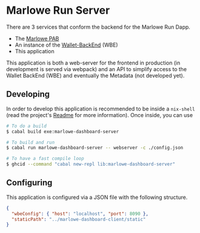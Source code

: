 # Marlowe Run Server

There are 3 services that conform the backend for the Marlowe Run Dapp.

- The [Marlowe PAB](../marlowe/pab)
- An instance of the [Wallet-BackEnd](https://github.com/input-output-hk/cardano-wallet) (WBE)
- This application

This application is both a web-server for the frontend in production (in development is served via webpack) and an API to simplify access to the Wallet BackEnd (WBE) and eventually the Metadata (not developed yet).

## Developing

In order to develop this application is recommended to be inside a `nix-shell` (read the project's [Readme](../README.adoc) for more information). Once inside, you can use

```bash
# To do a build
$ cabal build exe:marlowe-dashboard-server

# To build and run
$ cabal run marlowe-dashboard-server -- webserver -c ./config.json

# To have a fast compile loop
$ ghcid --command "cabal new-repl lib:marlowe-dashboard-server"
```

## Configuring

This application is configured via a JSON file with the following structure.

```json
{
  "wbeConfig": { "host": "localhost", "port": 8090 },
  "staticPath": "../marlowe-dashboard-client/static"
}
```
